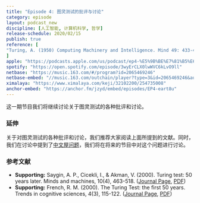 ```yaml
---
title: "Episode 4: 图灵测试的批评与讨论"
category: episode
layout: podcast_new
discipline: [人工智能, 计算机科学, 哲学]
release-schedule: 2020/02/15
publish: true
reference: [
"Turing, A. (1950) Computing Machinery and Intelligence. Mind 49: 433-460.",
]
apple: "https://podcasts.apple.com/us/podcast/ep4-%E5%9B%BE%E7%81%B5%E6%B5%8B%E8%AF%95%E7%9A%84%E6%89%B9%E8%AF%84%E4%B8%8E%E6%80%9D%E8%80%83/id1490374590?i=1000465701788"
spotify: "https://open.spotify.com/episode/3wyErCLX0lwWVC6kLvO9ll"
netbase: "https://music.163.com/#/program?id=2065469246"
netbase-embed: "//music.163.com/outchain/player?type=3&id=2065469246&auto=0"
ximalaya: "https://www.ximalaya.com/keji/32102200/254735008"
anchor-embed: "https://anchor.fm/jzyd/embed/episodes/EP4-eart8u"
---
```

这一期节目我们将继续讨论关于图灵测试的各种批评和讨论。

### 延伸

关于对图灵测试的各种批评和讨论，我们推荐大家阅读上面所提到的文献。同时，我们在讨论中提到了[中文屋问题](https://plato.stanford.edu/entries/chinese-room/)，我们将在将来的节目中对这个问题进行讨论。

### 参考文献

- **Supporting:** Saygin, A. P., Cicekli, I., & Akman, V. (2000). Turing test: 50 years later. Minds and machines, 10(4), 463-518. ([Journal Page](https://link.springer.com/article/10.1023/A:1011288000451), [PDF](http://leadserv.u-bourgogne.fr/files/publications/000279-the-turing-test-the-first-50-years.pdf))
- **Supporting:** French, R. M. (2000). The Turing Test: the first 50 years. Trends in cognitive sciences, 4(3), 115-122.  ([Journal Page](https://www.sciencedirect.com/science/article/abs/pii/S1364661300014534), [PDF](http://repository.bilkent.edu.tr/bitstream/handle/11693/24987/bilkent-research-paper.pdf?sequence=1))
